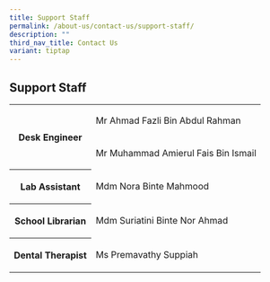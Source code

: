 ```yaml
---
title: Support Staff
permalink: /about-us/contact-us/support-staff/
description: ""
third_nav_title: Contact Us
variant: tiptap
---
```

<h2><strong>Support Staff</strong></h2>
<table style="minWidth: 50px">
<colgroup>
<col>
<col>
</colgroup>
<tbody>
<tr>
<th rowspan="2" colspan="1">
<p>Desk Engineer</p>
</th>
<td rowspan="1" colspan="1">
<p>Mr Ahmad Fazli Bin Abdul Rahman</p>
</td>
</tr>
<tr>
<td rowspan="1" colspan="1">
<p>Mr Muhammad Amierul Fais Bin Ismail</p>
</td>
</tr>
<tr>
<th rowspan="1" colspan="1">
<p>Lab Assistant</p>
</th>
<td rowspan="1" colspan="1">
<p>Mdm Nora Binte Mahmood</p>
</td>
</tr>
<tr>
<th rowspan="1" colspan="1">
<p>School Librarian</p>
</th>
<td rowspan="1" colspan="1">
<p>Mdm Suriatini Binte Nor Ahmad</p>
</td>
</tr>
<tr>
<th rowspan="1" colspan="1">
<p>Dental Therapist</p>
</th>
<td rowspan="1" colspan="1">
<p>Ms Premavathy Suppiah</p>
</td>
</tr>
</tbody>
</table>
<p></p>